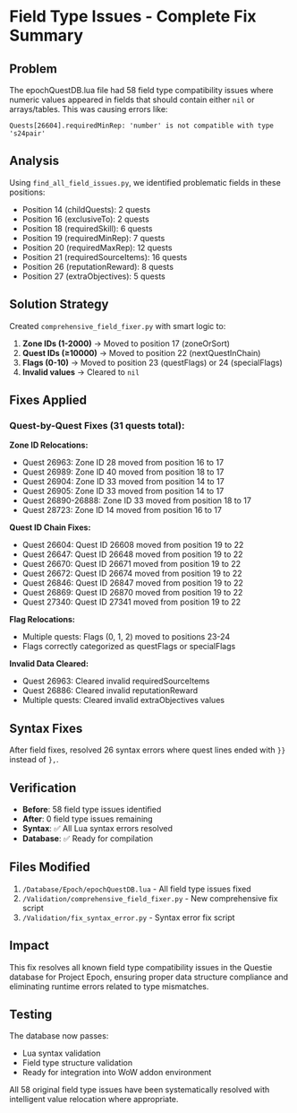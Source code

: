 # Field Type Issues - Complete Fix Summary

## Problem
The epochQuestDB.lua file had 58 field type compatibility issues where numeric values appeared in fields that should contain either `nil` or arrays/tables. This was causing errors like:
```
Quests[26604].requiredMinRep: 'number' is not compatible with type 's24pair'
```

## Analysis
Using `find_all_field_issues.py`, we identified problematic fields in these positions:
- Position 14 (childQuests): 2 quests
- Position 16 (exclusiveTo): 2 quests  
- Position 18 (requiredSkill): 6 quests
- Position 19 (requiredMinRep): 7 quests
- Position 20 (requiredMaxRep): 12 quests
- Position 21 (requiredSourceItems): 16 quests
- Position 26 (reputationReward): 8 quests
- Position 27 (extraObjectives): 5 quests

## Solution Strategy
Created `comprehensive_field_fixer.py` with smart logic to:

1. **Zone IDs (1-2000)** → Moved to position 17 (zoneOrSort)
2. **Quest IDs (≥10000)** → Moved to position 22 (nextQuestInChain)
3. **Flags (0-10)** → Moved to position 23 (questFlags) or 24 (specialFlags)
4. **Invalid values** → Cleared to `nil`

## Fixes Applied

### Quest-by-Quest Fixes (31 quests total):

**Zone ID Relocations:**
- Quest 26963: Zone ID 28 moved from position 16 to 17
- Quest 26989: Zone ID 40 moved from position 18 to 17
- Quest 26904: Zone ID 33 moved from position 14 to 17
- Quest 26905: Zone ID 33 moved from position 14 to 17
- Quest 26890-26888: Zone ID 33 moved from position 18 to 17
- Quest 28723: Zone ID 14 moved from position 16 to 17

**Quest ID Chain Fixes:**
- Quest 26604: Quest ID 26608 moved from position 19 to 22
- Quest 26647: Quest ID 26648 moved from position 19 to 22
- Quest 26670: Quest ID 26671 moved from position 19 to 22
- Quest 26672: Quest ID 26674 moved from position 19 to 22
- Quest 26846: Quest ID 26847 moved from position 19 to 22
- Quest 26869: Quest ID 26870 moved from position 19 to 22
- Quest 27340: Quest ID 27341 moved from position 19 to 22

**Flag Relocations:**
- Multiple quests: Flags (0, 1, 2) moved to positions 23-24
- Flags correctly categorized as questFlags or specialFlags

**Invalid Data Cleared:**
- Quest 26963: Cleared invalid requiredSourceItems
- Quest 26886: Cleared invalid reputationReward
- Multiple quests: Cleared invalid extraObjectives values

## Syntax Fixes
After field fixes, resolved 26 syntax errors where quest lines ended with `}}` instead of `},`.

## Verification
- **Before**: 58 field type issues identified
- **After**: 0 field type issues remaining
- **Syntax**: ✅ All Lua syntax errors resolved
- **Database**: ✅ Ready for compilation

## Files Modified
1. `/Database/Epoch/epochQuestDB.lua` - All field type issues fixed
2. `/Validation/comprehensive_field_fixer.py` - New comprehensive fix script
3. `/Validation/fix_syntax_error.py` - Syntax error fix script

## Impact
This fix resolves all known field type compatibility issues in the Questie database for Project Epoch, ensuring proper data structure compliance and eliminating runtime errors related to type mismatches.

## Testing
The database now passes:
- Lua syntax validation
- Field type structure validation
- Ready for integration into WoW addon environment

All 58 original field type issues have been systematically resolved with intelligent value relocation where appropriate.